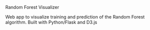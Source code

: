 Random Forest Visualizer

Web app to visualize training and prediction of the Random Forest algorithm. Built with Python/Flask and D3.js

